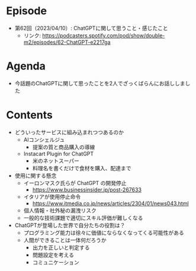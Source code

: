 # Episode
- 第62回（2023/04/10）: ChatGPTに関して思うこと・感じたこと
    - リンク: https://podcasters.spotify.com/pod/show/double-m2/episodes/62-ChatGPT-e2217ga

# Agenda
- 今話題のChatGPTに関して思ったことを2人でざっくばらんにお話ししました

# Contents
- どういったサービスに組み込まれつつあるのか
    - AIコンシェルジュ
        - 提案の質と商品購入の導線
    - Instacart Plugin for ChatGPT 
        - 米のネットスーパー
        - 料理名を書くだけで食材を購入、配達まで
- 使用に関する懸念
    - イーロンマスク氏らが ChatGPT の開発停止
        - https://www.businessinsider.jp/post-267633
    - イタリアが使用停止命令
        - https://www.itmedia.co.jp/news/articles/2304/01/news043.html
    - 個人情報・社外秘の漏洩リスク
    - 一般的な技術課題で適切にスキル評価が難しくなる
- ChatGPTが登場した世界で自分たちの役割は？
    - プログラミング能力は徐々に価値にならなくなってくる可能性がある
    - 人間ができることは一体何だろうか
        - 出力を正しいと判定する
        - 問題設定を考える
        - コミュニケーション
